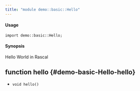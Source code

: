 ```yaml
---
title: "module demo::basic::Hello"
---
```


#### Usage

`import demo::basic::Hello;`

#### Synopsis

Hello World in Rascal

## function hello {#demo-basic-Hello-hello}

* ``void hello()``

